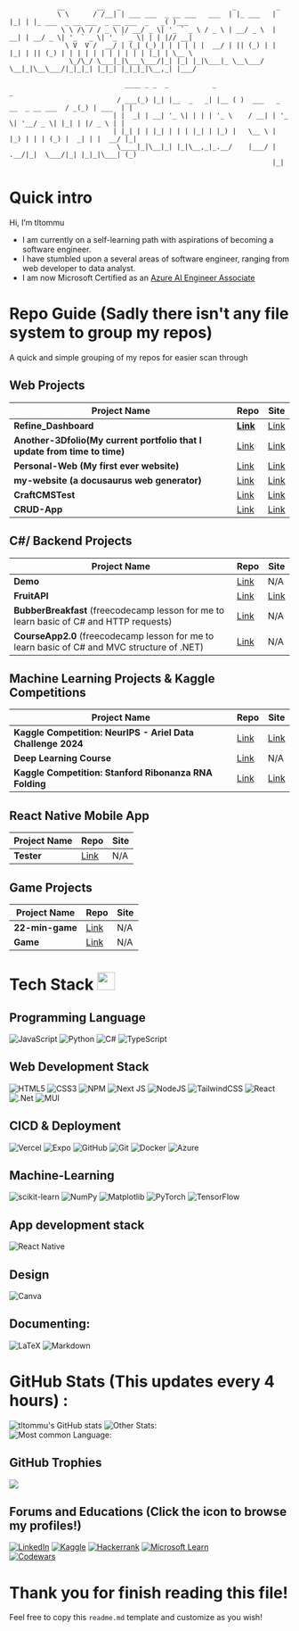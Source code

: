 ```

            __        __   _                            _          _
            \ \      / /__| | ___ ___  _ __ ___   ___  | |_ ___   | |_| | |_ ___  _ __ ___  _ __ ___  _   _( )___  
             \ \ /\ / / _ \ |/ __/ _ \| '_ ` _ \ / _ \ | __/ _ \  | __| | __/ _ \| '_ ` _ \| '_ ` _ \| | | |// __|  
              \ V  V /  __/ | (_| (_) | | | | | |  __/ | || (_) | | |_| | || (_) | | | | | | | | | | | |_| | \__ \
               \_/\_/ \___|_|\___\___/|_| |_| |_|\___|_ \__\___/   \__|_|\__\___/|_|_|_| |_|_| |_|_|_|\__,_| |___/

                             ____ _ _  _           _                                              _                      
                           / ___(_) |_| |__  _   _| |__ ( )  ___   _ __  _ __ ___  / _(_) | ___  | |                     
                          | |  _| | __| '_ \| | | | '_ \    / __| | '_ \| '__/ _ \| |_| | |/ _ \ | |                   
                          | |_| | | |_| | | | |_| | |_) |   \__ \ | |_) | | | (_) |  _| | |  __/ |_|                  
                           \____|_|\__|_| |_|\__,_|_.__/    |___/ | .__/|_|  \___/|_| |_|_|\___| (_) 
                                                                  |_|                                                                                 
```                             

# Quick intro
  Hi, I’m tltommu
- I am currently on a self-learning path with aspirations of becoming a software engineer.
- I have stumbled upon a several areas of software engineer, ranging from web developer to data analyst.
- I am now Microsoft Certified as an [Azure AI Engineer Associate](https://learn.microsoft.com/en-us/users/tommylam-7630/credentials/3665946c5028ef01)

# Repo Guide (Sadly there isn't any file system to group my repos)
A quick and simple grouping of my repos for easier scan through 

## Web Projects

| Project Name   | Repo | Site |
| --------| ------- | ------- |
|**Refine_Dashboard** | **[Link](https://github.com/tltommu/refine_Dashboard)** | [Link](https://refine-dashboard-drab.vercel.app)
|**Another-3Dfolio(My current portfolio that I update from time to time)**| [Link](https://github.com/tltommu/Another-3Dfolio) | [Link](https://another-3-dfolio.vercel.app/)
|**Personal-Web (My first ever website)**| [Link](https://github.com/tltommu/Personal-web) | [Link](https://thankful-bay-095d2a003.3.azurestaticapps.net)
|**my-website (a docusaurus web generator)**| [Link](https://github.com/tltommu/my-website) | [Link](my-website-eight-rho.vercel.app)
|**CraftCMSTest**| [Link](https://github.com/tltommu/CraftCMSTest) | [Link](https://craft-cms-test.vercel.app/)
|**CRUD-App**| [Link](https://github.com/tltommu/CRUD-App) |[Link](https://yellow-sky-094200410.4.azurestaticapps.net/)

## C#/ Backend Projects

| Project Name   | Repo | Site |
| --------| ------- | ------- |
|**Demo** | [Link](https://github.com/tltommu/Demo)| N/A 
|**FruitAPI** |[Link](https://github.com/tltommu/FruitAPI) | [Link](https://fruitapi2.azurewebsites.net/swagger) 
|**BubberBreakfast** (freecodecamp lesson for me to learn basic of C# and HTTP requests) |[Link](https://github.com/tltommu/BubberBreakfast) | N/A
|**CourseApp2.0** (freecodecamp lesson for me to learn basic of C# and MVC structure of .NET) |[Link](https://github.com/tltommu/CourseApp2.0/) | N/A


## Machine Learning Projects & Kaggle Competitions
| Project Name   | Repo | Site |
| --------| ------- | ------- |
|**Kaggle Competition: NeurIPS - Ariel Data Challenge 2024** | [Link](https://github.com/tltommu/NeurIPS)| [Link](https://www.kaggle.com/competitions/ariel-data-challenge-2024)
|**Deep Learning Course**| [Link](https://github.com/tltommu/Deep-learning-course) | N/A
|**Kaggle Competition: Stanford Ribonanza RNA Folding**| [Link](https://github.com/tltommu/RNA-Starter) | [Link](https://www.kaggle.com/competitions/stanford-ribonanza-rna-folding)

## React Native Mobile App

| Project Name   | Repo | Site |
| --------| ------- | ------- |
| **Tester** | [Link](https://github.com/tltommu/Tester) | N/A 

## Game Projects
| Project Name   | Repo | Site |
| --------| ------- | ------- |
| **22-min-game** | [Link](https://github.com/tltommu/22-min-game) | N/A 
| **Game** | [Link](https://github.com/tltommu/Game) | N/A 

# Tech Stack <img src = "https://media2.giphy.com/media/QssGEmpkyEOhBCb7e1/giphy.gif?cid=ecf05e47a0n3gi1bfqntqmob8g9aid1oyj2wr3ds3mg700bl&rid=giphy.gif" width = 32px> 

## Programming Language
![JavaScript](https://img.shields.io/badge/javascript-%23323330.svg?style=for-the-badge&logo=javascript&logoColor=%23F7DF1E) 
![Python](https://img.shields.io/badge/python-3670A0?style=for-the-badge&logo=python&logoColor=ffdd54) 
![C#](https://img.shields.io/badge/c%23-%23239120.svg?style=for-the-badge&logo=csharp&logoColor=white) 
![TypeScript](https://img.shields.io/badge/typescript-%23007ACC.svg?style=for-the-badge&logo=typescript&logoColor=white)

##  Web Development Stack
![HTML5](https://img.shields.io/badge/html5-%23E34F26.svg?style=for-the-badge&logo=html5&logoColor=white) 
![CSS3](https://img.shields.io/badge/css3-%231572B6.svg?style=for-the-badge&logo=css3&logoColor=white) 
![NPM](https://img.shields.io/badge/NPM-%23000000.svg?style=for-the-badge&logo=npm&logoColor=white) 
![Next JS](https://img.shields.io/badge/Next-black?style=for-the-badge&logo=next.js&logoColor=white) 
![NodeJS](https://img.shields.io/badge/node.js-6DA55F?style=for-the-badge&logo=node.js&logoColor=white) 
![TailwindCSS](https://img.shields.io/badge/tailwindcss-%2338B2AC.svg?style=for-the-badge&logo=tailwind-css&logoColor=white) 
![React](https://img.shields.io/badge/react-%2320232a.svg?style=for-the-badge&logo=react&logoColor=%2361DAFB) 
![.Net](https://img.shields.io/badge/.NET-5C2D91?style=for-the-badge&logo=.net&logoColor=white) 
![MUI](https://img.shields.io/badge/MUI-%230081CB.svg?style=for-the-badge&logo=mui&logoColor=white)

## CICD & Deployment
![Vercel](https://img.shields.io/badge/vercel-%23000000.svg?style=for-the-badge&logo=vercel&logoColor=white) 
![Expo](https://img.shields.io/badge/expo-1C1E24?style=for-the-badge&logo=expo&logoColor=#D04A37) 
![GitHub](https://img.shields.io/badge/github-%23121011.svg?style=for-the-badge&logo=github&logoColor=white)
![Git](https://img.shields.io/badge/git-%23F05033.svg?style=for-the-badge&logo=git&logoColor=white)
![Docker](https://img.shields.io/badge/docker-%230db7ed.svg?style=for-the-badge&logo=docker&logoColor=white) 
![Azure](https://img.shields.io/badge/azure-%230072C6.svg?style=for-the-badge&logo=microsoftazure&logoColor=white) 

## Machine-Learning
![scikit-learn](https://img.shields.io/badge/scikit--learn-%23F7931E.svg?style=for-the-badge&logo=scikit-learn&logoColor=white) 
![NumPy](https://img.shields.io/badge/numpy-%23013243.svg?style=for-the-badge&logo=numpy&logoColor=white) 
![Matplotlib](https://img.shields.io/badge/Matplotlib-%23ffffff.svg?style=for-the-badge&logo=Matplotlib&logoColor=black) 
![PyTorch](https://img.shields.io/badge/PyTorch-%23EE4C2C.svg?style=for-the-badge&logo=PyTorch&logoColor=white) 
![TensorFlow](https://img.shields.io/badge/TensorFlow-%23FF6F00.svg?style=for-the-badge&logo=TensorFlow&logoColor=white) 

##  App development stack
![React Native](https://img.shields.io/badge/react_native-%2320232a.svg?style=for-the-badge&logo=react&logoColor=%2361DAFB) 

##  Design
![Canva](https://img.shields.io/badge/Canva-%2300C4CC.svg?style=for-the-badge&logo=Canva&logoColor=white)  

## Documenting:
 ![LaTeX](https://img.shields.io/badge/latex-%23008080.svg?style=for-the-badge&logo=latex&logoColor=white) 	![Markdown](https://img.shields.io/badge/markdown-%23000000.svg?style=for-the-badge&logo=markdown&logoColor=white)

# GitHub Stats (This updates every 4 hours) :
![tltommu's GitHub stats](https://github-readme-stats.vercel.app/api?username=tltommu&show_icons=true&theme=transparent)
![Other Stats:](https://github-readme-streak-stats.herokuapp.com/?user=tltommu&theme=radical&hide_border=false)<br/>
![Most common Language:](https://github-readme-stats.vercel.app/api/top-langs/?username=tltommu&theme=radical&hide_border=false&include_all_commits=false&count_private=false&layout=compact)

## GitHub Trophies
![](https://github-profile-trophy.vercel.app/?username=tltommu&theme=discord&no-frame=false&no-bg=false&margin-w=4)


## Forums and Educations (Click the icon to browse my profiles!)
[![LinkedIn](https://img.shields.io/badge/linkedin-%230077B5.svg?style=for-the-badge&logo=linkedin&logoColor=white)](https://www.linkedin.com/in/tommy-lam-a9579524a/)
[![Kaggle](https://img.shields.io/badge/Kaggle-035a7d?style=for-the-badge&logo=kaggle&logoColor=white)](https://www.kaggle.com/tltommu)
[![Hackerrank](https://img.shields.io/badge/-Hackerrank-2EC866?style=for-the-badge&logo=HackerRank&logoColor=white)](https://www.hackerrank.com/profile/tommylam121223)
[![Microsoft Learn](https://img.shields.io/badge/Microsoft_Learn-258ffa?style=for-the-badge&logo=microsoft&logoColor=white)](https://learn.microsoft.com/en-us/users/tommylam-7630/transcript/7x09iw2055r9wn7) \
[![Codewars](https://www.codewars.com/users/tltommu/badges/micro)](https://www.codewars.com/users/tltommu)

# Thank you for finish reading this file!
Feel free to copy this `readme.md` template and customize as you wish! 


